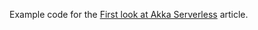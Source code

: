 Example code for the [First look at Akka Serverless](https://softwaremill.com/first-look-at-akka-serverless/) article.
